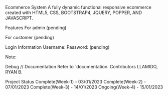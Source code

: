 Ecommerce System
A fully dynamic functional responsive ecommerce created with HTML5, CSS, BOOTSTRAP4, JQUERY, POPPER, AND JAVASCRIPT.

Features
For admin
(pending)

For customer
(pending)

Login Information
Username: 
Password: 
(pending)

Note: 

Debug //
Documentation
Refer to `documentation.
Contributors
LLAMIDO, RYAN B.

Project Status
Complete(Week-1) - 03/01/2023
Complete(Week-2) - 07/01/2023
Complete(Week-3) - 14/01/2023
Ongoing(Week-4) - 15/01/2023